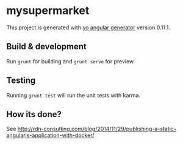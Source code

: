 # mysupermarket

This project is generated with [yo angular generator](https://github.com/yeoman/generator-angular)
version 0.11.1.

## Build & development

Run `grunt` for building and `grunt serve` for preview.

## Testing

Running `grunt test` will run the unit tests with karma.

## How its done?

See http://rdn-consulting.com/blog/2014/11/29/publishing-a-static-angularjs-application-with-docker/
